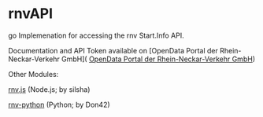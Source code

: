 rnvAPI
=======


go Implemenation for accessing the rnv Start.Info API. 

Documentation and API Token available on [OpenData Portal der Rhein-Neckar-Verkehr GmbH](
[OpenData Portal der Rhein-Neckar-Verkehr GmbH](https://opendata.rnv-online.de/startinfo-api))

Other Modules:



[rnv.js](https://github.com/silsha/rnv.js) (Node.js; by silsha)

[rnv-python](https://github.com/Don42/rnv-python) (Python; by Don42)